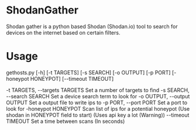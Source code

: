 # ShodanGather
Shodan gather is a python based Shodan (Shodan.io) tool to search for devices on the internet based on certain filters.

# Usage
gethosts.py [-h] [-t TARGETS] [-s SEARCH] [-o OUTPUT] [-p PORT] [-honeypot HONEYPOT] [--timeout TIMEOUT]

-t TARGETS, --targets TARGETS  Set a number of targets to find
-s SEARCH, --search SEARCH   Set a device search term to look for
-o OUTPUT, --output OUTPUT   Set a output file to write ips to
-p PORT, --port PORT  Set a port to look for
-honeypot HONEYPOT    Scan list of ips for a potential honeypot (Use shodan in HONEYPOT field to start) (Uses api key a lot (Warning))
--timeout TIMEOUT     Set a time between scans (In seconds)
